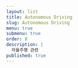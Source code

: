 ```yaml
---
layout: list
title: Autonomous Driving
slug: Autonomous Driving
menu: true
submenu: true
order: 8
description: |
  자율주행 관련
published: true
---
```


